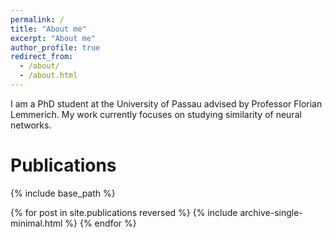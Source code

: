 ```yaml
---
permalink: /
title: "About me"
excerpt: "About me"
author_profile: true
redirect_from:
  - /about/
  - /about.html
---
```


I am a PhD student at the University of Passau advised by Professor Florian Lemmerich.
My work currently focuses on studying similarity of neural networks.


# Publications

{% include base_path %}

{% for post in site.publications reversed %}
  {% include archive-single-minimal.html %}
{% endfor %}

<!-- # Teaching -->

<!-- {% include base_path %}

{% for post in site.teaching reversed %}
  {% include archive-single.html %}
{% endfor %} -->